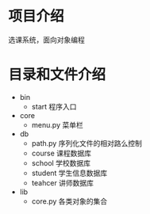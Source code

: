 # 项目介绍
选课系统，面向对象编程
# 目录和文件介绍
  * bin 
    * start 程序入口
  * core 
    * menu.py 菜单栏
  * db
    * path.py 序列化文件的相对路么控制
    * course 课程数据库
    * school 学校数据库
    * student 学生信息数据库
    * teahcer 讲师数据库
  * lib
    * core.py 各类对象的集合
